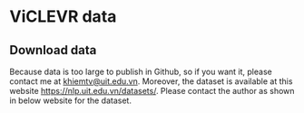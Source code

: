 # ViCLEVR data 
## Download data
Because data is too large to publish in Github, so if you want it, please contact me at khiemtv@uit.edu.vn.
Moreover, the dataset is available at this website https://nlp.uit.edu.vn/datasets/.
Please contact the author as shown in below website for the dataset.



